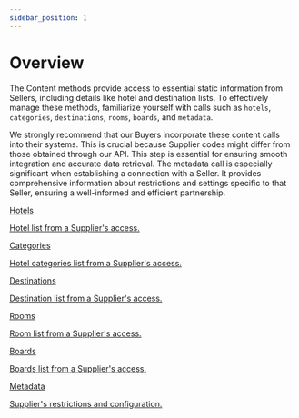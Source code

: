 ```yaml
---
sidebar_position: 1
---
```


# Overview

The Content methods provide access to essential static information from Sellers, including details like hotel and destination lists. To effectively manage these methods, familiarize yourself with calls such as `hotels`, `categories`, `destinations`, `rooms`, `boards`, and `metadata`.

We strongly recommend that our Buyers incorporate these content calls into their systems. This is crucial because Supplier codes might differ from those obtained through our API. This step is essential for ensuring smooth integration and accurate data retrieval. The metadata call is especially significant when establishing a connection with a Seller. It provides comprehensive information about restrictions and settings specific to that Seller, ensuring a well-informed and efficient partnership.


<div className="shortcuts-overview">
    <div className="shortcuts-overview__content">
        <a className="item" href="hotels">
            <icon icon="fa-brands fa-github" size="lg" />
            <p className="item__title">Hotels</p>
            <p className="item__subtitle">Hotel list from a Supplier's access.</p>
        </a>
        <a className="item" href="categories">
            <icon icon="fa-brands fa-github" size="lg" />
            <p className="item__title">Categories</p>
            <p className="item__subtitle">Hotel categories list from a Supplier's access.</p>
        </a>
        <a className="item" href="destinations">
            <icon icon="fa-brands fa-github" size="lg" />
            <p className="item__title">Destinations</p>
            <p className="item__subtitle">Destination list from a Supplier's access.</p>
        </a>
        <a className="item" href="rooms">
            <icon icon="fa-brands fa-github" size="lg" />
            <p className="item__title">Rooms</p>
            <p className="item__subtitle">Room list from a Supplier's access.</p>
        </a>
        <a className="item" href="boards">
            <icon icon="fa-brands fa-github" size="lg" />
            <p className="item__title">Boards</p>
            <p className="item__subtitle">Boards list from a Supplier's access.</p>
        </a>
        <a className="item" href="metadata">
            <icon icon="fa-brands fa-github" size="lg" />
            <p className="item__title">Metadata</p>
            <p className="item__subtitle">Supplier's restrictions and configuration.</p>
        </a>
    </div> 
</div>
